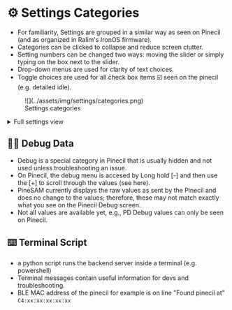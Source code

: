 # ⚙️ Settings Categories

- For familiarity, Settings are grouped in a similar way as seen on Pinecil (and as organized in Ralim's IronOS firmware).
- Categories can be clicked to collapse and reduce screen clutter.
- Setting numbers can be changed two ways: moving the slider or simply typing on the box next to the slider.
- Drop-down menus are used for clarity of text choices.
- Toggle choices are used for all check box items ☑️ seen on the pinecil (e.g. detailed idle).


<figure markdown>
![](../assets/img/settings/categories.png)
<figcaption>Settings categories</figcaption>
</figure>

<details>
<summary>
Full settings view
</summary>
<img src="/PineSAM/assets/img/settings/full_settings.png">
</details>

## 🧑‍💻 Debug Data

- Debug is a special category in Pinecil that is usually hidden and not used unless troubleshooting an issue.
- On Pinecil, the debug menu is accesed by Long hold [-] and then use the [+] to scroll through the values (see here).
- PineSAM currently displays the raw values as sent by the Pinecil and does no change to the values; therefore, these may not match exactly what you see on the Pinecil Debug screen.
- Not all values are available yet, e.g., PD Debug values can only be seen on Pinecil.

## ⌨️ Terminal Script

- a python script runs the backend server inside a terminal (e.g. powershell)
- Terminal messages contain useful information for devs and troubleshooting.
- BLE MAC address of the pinecil for example is on line "Found pinecil at" `C4:xx:xx:xx:xx:xx`

